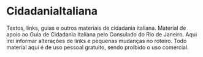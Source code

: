 # CidadaniaItaliana
Textos, links, guias e outros materiais de cidadania italiana.
Material de apoio ao Guia de Cidadania Italiana pelo Consulado do Rio de Janeiro.
Aqui irei informar alterações de links e pequenas mudanças no roteiro. 
Todo material aqui é de uso pessoal gratuito, sendo proibido o uso comercial. 
